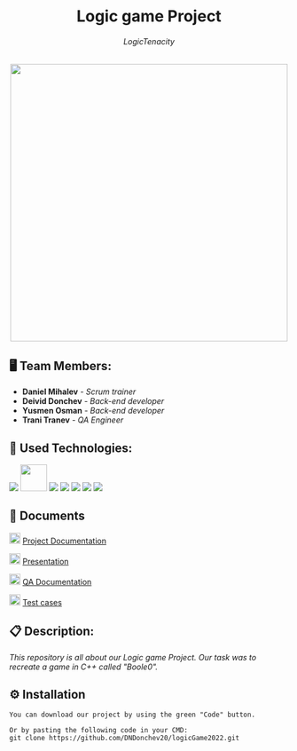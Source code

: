 <h1 align="center">Logic game Project</h1>

<h6 align="center">LogicTenacity</h6>

<p align="center">
<img src="https://cdn.discordapp.com/attachments/967005656261480473/969991058161283072/LogicTenacity.3-removebg-preview.png" width="500px">
</p>


## 🖥 Team Members:
* **Daniel Mihalev** - *Scrum trainer* 
* **Deivid Donchev** - *Back-end developer* 
* **Yusmen Osman** - *Back-end developer* 
* **Trani Tranev** - *QA Engineer* 


## 🚀 Used Technologies:

<p align="left"> 
    <img src="https://img.icons8.com/color/48/000000/c-plus-plus-logo.png"/>
    <img src="https://www.sfml-dev.org/download/goodies/sfml-icon-small.png" width="48px" height="48px"/>
    <img src="https://img.icons8.com/fluency/48/000000/visual-studio-2019.png"/>
    <img src="https://img.icons8.com/color/48/000000/figma--v1.png"/>
    <img src="https://img.icons8.com/fluent/48/000000/microsoft-word-2019.png"/>
    <img src="https://img.icons8.com/color/48/000000/microsoft-powerpoint-2019--v1.png"/>
    <img src="https://img.icons8.com/color/48/000000/microsoft-excel-2019--v1.png"/>
  
  
  
## 📄 Documents
      
  <img src="https://user-images.githubusercontent.com/75934947/166557467-b0db5298-0c01-4201-aad8-69f17a7104dd.png" width="20px" height="20px"/> [Project Documentation](https://codingburgas-my.sharepoint.com/:w:/g/personal/tstranev20_codingburgas_bg/ETLvxkJx4ChMvMQO4yNmYswBkyFunEZwmKjV2XZON0mx-Q?e=JT9d75)
  
  <img src="https://user-images.githubusercontent.com/75934947/166558395-c1113581-36d0-4c2d-9c51-e1c4f7a32eb7.png" width="20px" height="20px"/> [Presentation](https://codingburgas-my.sharepoint.com/:p:/g/personal/tstranev20_codingburgas_bg/EX0s5J_lreVOklMsFR_WLtoBtlVX602N1zlyEVSaVIfLBA?e=HHRNzC)
    
 <img src="https://user-images.githubusercontent.com/75934947/166557467-b0db5298-0c01-4201-aad8-69f17a7104dd.png" width="20px" height="20px"/> [QA Documentation](https://codingburgas-my.sharepoint.com/:w:/g/personal/tstranev20_codingburgas_bg/EaSOXgsVmo1AkUH3DBwqUmkBD5pItvL5R5PaIhU0L-LUWw?e=E82pcs)
  
  <img src="https://img.icons8.com/color/48/000000/microsoft-excel-2019--v1.png" width="20px" height="20px"/> [Test cases](https://codingburgas-my.sharepoint.com/:x:/g/personal/tstranev20_codingburgas_bg/ES60-rojMtlKk7d6sTiL7nIB0kYylMJKjp1VjxF6FeVRlA?e=MJqYkj)
    
## 📋 Description:
    

*This repository is all about our Logic game Project. Our task was to recreate a game in C++ called "Boole0".*
  

## ⚙ Installation
```
You can download our project by using the green "Code" button.

Or by pasting the following code in your CMD:
git clone https://github.com/DNDonchev20/logicGame2022.git
```
